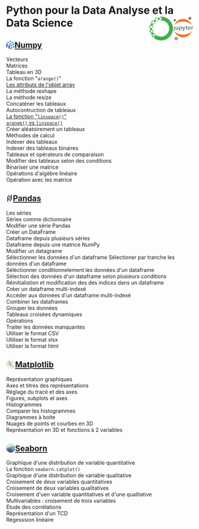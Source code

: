 # **Python pour la Data Analyse et la Data Science**<a href="../"><img align="right" src="../assets/Jupyter.svg" alt="Jupyter" height="64px"><img align="right" src="../assets/Anaconda.svg" alt="Anaconda" height="64px"></a>
## **[Numpy](numpy)** <a href="learningNumpy"><img align="left" src="../assets/numpy.svg" alt="Numpy" height="24px"></a>
Vecteurs  
Matrices  
Tableau en 3D  
La fonction "`arange()`"  
[Les attributs de l'objet array](numpy/arrayAttribut)  
La méthode reshape  
La méthode resize  
Concaténer les tableaux  
Autocontruction de tableaux  
[La fonction "`linspace()`"](numpy/linspaceFunction)  
[`arange()` vs `linspace()`](numpy/linspaceVsArange)  
Créer aléatoirement un tableaux  
Méthodes de calcul  
Indexer des tableaux  
Indexer des tableaux binaires  
Tableaux et opérateurs de comparaison  
Modifier des tableaux selon des conditions  
Binariser une matrice  
Opérations d'algèbre linéaire  
Opération avec les matrice
## **[Pandas](pandas/)** <a href="learningPandas"><img align="left" src="../assets/Pandas_mark.svg" alt="Pandas" height="24px"></a>
Les séries  
Séries comme dictionnaire  
Modifier une série Pandas  
Créer un DataFrame  
Dataframe depuis plusieurs séries  
Dataframe depuis une matrice NumPy  
Modifier un datagrame  
Sélectionner les données d'un dataframe
Sélectioner par tranche les données d'un dataframe  
Séléctionner conditionnelement les données d'un dataframe  
Sélection des données d'un dataframe selon plusieurs conditions  
Réinitialistion et modification des des indices dans un dataframe  
Créer un dataframe multi-indexé  
Accéder aux données d'un dataframe multi-indexé  
Combiner les dataframes  
Grouper les données  
Tableaux croisées dynamiques  
Opérations  
Traiter les données manquantes  
Utiliser le format CSV  
Utiliser le format xlsx  
Utiliser la format html
## **[Matplotlib](matplotlib)** <a href="matplotlib"><img align="left" src="../assets/MatplotlibIcon.svg" alt="Matplotlib" height="24px"></a>
Représentation graphiques  
Axes et titres des représentations  
Réglage du tracé et des axes  
Figures, subplots et axes  
Histogrammes  
Comparer les histogrammes  
Diagrammes à boite  
Nuages de points et courbes en 3D  
Représentation en 3D et fonctions à 2 variables
## **[Seaborn](Seaborn)** <a href="Seaborn"><img align="left" src="../assets/seaborn.svg" alt="Seaborn" height="24px"></a>
Graphique d'une distribution de variable quantitative  
La fonction `seaborn.catplot()`  
Graphique d'une distribution de variable qualitative  
Croisement de deux variables quantitatives  
Croisement de deux variables qualitatives  
Croisement d'uen variable quantitatives et d'une qualitative  
Multivariables : croisement de trois variables  
Étude des corrélations  
Représentation d'un TCD  
Régesssion linéaire